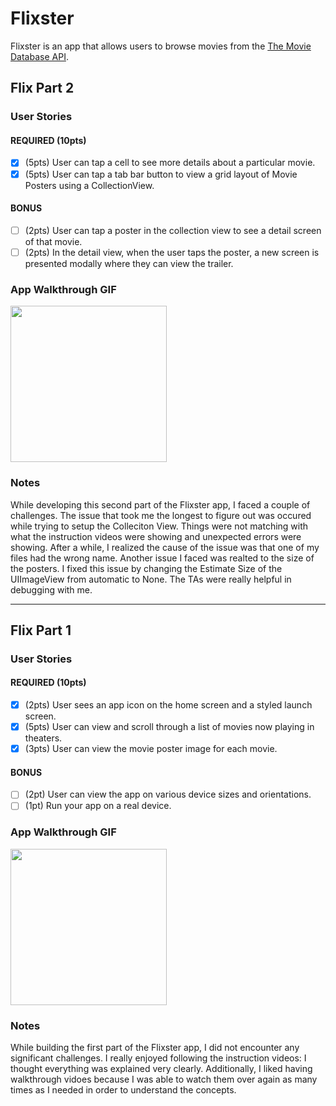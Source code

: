
# Flixster

Flixster is an app that allows users to browse movies from the [The Movie Database API](http://docs.themoviedb.apiary.io/#).

## Flix Part 2

### User Stories

#### REQUIRED (10pts)
- [x] (5pts) User can tap a cell to see more details about a particular movie.
- [x] (5pts) User can tap a tab bar button to view a grid layout of Movie Posters using a CollectionView.

#### BONUS
- [ ] (2pts) User can tap a poster in the collection view to see a detail screen of that movie.
- [ ] (2pts) In the detail view, when the user taps the poster, a new screen is presented modally where they can view the trailer.

### App Walkthrough GIF

<img src="http://g.recordit.co/yRbYnYZnij.gif" width=250><br>

### Notes
While developing this second part of the Flixster app, I faced a couple of challenges. The issue that took me the longest to figure
out was occured while trying to setup the Colleciton View. Things were not matching with what the instruction videos were showing and 
unexpected errors were showing. After a while, I realized the cause of the issue was that one of my files had the wrong name. Another
issue I faced was realted to the size of the posters. I fixed this issue by changing the Estimate Size of the UIImageView from automatic
to None. The TAs were really helpful in debugging with me. 


---

## Flix Part 1

### User Stories

#### REQUIRED (10pts)
- [x] (2pts) User sees an app icon on the home screen and a styled launch screen.
- [x] (5pts) User can view and scroll through a list of movies now playing in theaters.
- [x] (3pts) User can view the movie poster image for each movie.

#### BONUS
- [ ] (2pt) User can view the app on various device sizes and orientations.
- [ ] (1pt) Run your app on a real device.

### App Walkthrough GIF

<img src="http://g.recordit.co/mfF3ShqKSf.gif" width=250><br>

### Notes
While building the first part of the Flixster app, I did not encounter any significant challenges. I really enjoyed following the 
instruction videos: I thought everything was explained very clearly. Additionally, I liked having walkthrough vidoes because I was 
able to watch them over again as many times as I needed in order to understand the concepts. 
